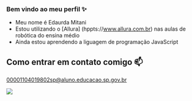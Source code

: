 ### Bem vindo ao meu perfil ✨

- Meu nome é Edaurda Mitani
- Estou utilizando o [Allura] (hppts://www.allura.com.br) nas aulas de robótica do ensina médio
- Ainda estou aprendendo a liguagem de programação JavaScript


## Como entrar em contato comigo 📫

00001104019802sp@aluno.educacao.sp.gov.br

![](https://media1.tenor.com/m/dZBSi-KOUKwAAAAd/miku-godzilla.gif)
